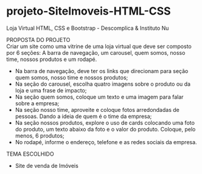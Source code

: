 # projeto-SiteImoveis-HTML-CSS
Loja Virtual HTML, CSS e Bootstrap - Descomplica & Instituto Nu

PROPOSTA DO PROJETO <br> 
Criar um site como uma vitrine de uma loja virtual que deve ser composto por 6 seções: A barra de navegação, um carousel, quem somos, nosso time, nossos produtos e um rodapé.
* Na barra de navegação, deve ter os links que direcionam para seção quem somos, nosso time e nossos produtos;
* Na seção do carousel, escolha quatro imagens sobre o produto ou da loja e uma frase de impacto;
* Na seção quem somos, coloque um texto e uma imagem para falar sobre a empresa;
* Na seção nosso time, aproveite e coloque fotos arredondadas de pessoas. Dando a ideia de quem é o time da empresa;
* Na seção nossos produtos, explore o uso de cards colocando uma foto do produto, um texto abaixo da foto e o valor do produto. Coloque, pelo menos, 6 produtos;
* No rodapé, informe o endereço, telefone e as redes sociais da empresa.

TEMA ESCOLHIDO <br>
* Site de venda de Imóveis 
